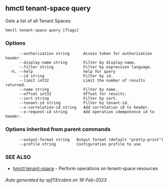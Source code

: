 ## hmctl tenant-space query

Gets a list of all Tenant Spaces.

```
hmctl tenant-space query [flags]
```

### Options

```
      --authorization string      Access token for authorization header.
      --display-name string       Filter by display-name.
      --filter string             Filter by expression language.
  -h, --help                      help for query
      --id string                 Filter by id.
      --limit int32               Limit the number of results returned.
      --name string               Filter by name.
      --offset int32              Offset for results.
      --sort string               Filter by sort.
      --tenant-id string          Filter by tenant-id.
      --x-correlation-id string   Add correlation id to header.
      --x-request-id string       Add operation idempotence id to header.
```

### Options inherited from parent commands

```
      --output-format string   Output format (default "pretty-print")
      --profile string         Configuration profile to use
```

### SEE ALSO

* [hmctl tenant-space](hmctl_tenant-space.md)	 - Perform operations on tenant-space resources

###### Auto generated by spf13/cobra on 16-Feb-2023
